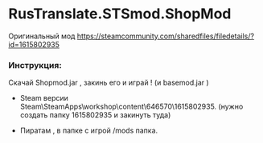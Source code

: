 # RusTranslate.STSmod.ShopMod

Оригинальный мод https://steamcommunity.com/sharedfiles/filedetails/?id=1615802935

### Инструкция:

Скачай Shopmod.jar , закинь его и играй !
(и basemod.jar )

- Steam версии Steam\SteamApps\workshop\content\646570\1615802935. (нужно создать папку 1615802935 и закинуть туда)

- Пиратам , в папке с игрой /mods папка.
